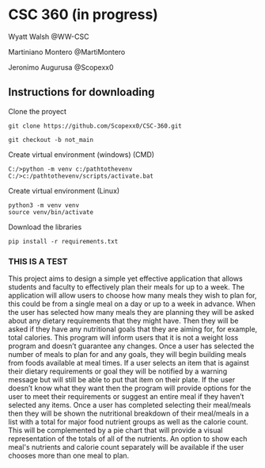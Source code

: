 # CSC 360 (in progress)

Wyatt Walsh         @WW-CSC

Martiniano Montero  @MartiMontero

Jeronimo Augurusa   @Scopexx0

## Instructions for downloading

Clone the proyect

```
git clone https://github.com/Scopexx0/CSC-360.git

git checkout -b not_main
```

Create virtual environment (windows) (CMD)
```
C:/>python -m venv c:/pathtothevenv
C:/>c:/pathtothevenv/scripts/activate.bat
```

Create virtual environment (Linux)
```
python3 -m venv venv
source venv/bin/activate
```

Download the libraries
```
pip install -r requirements.txt
```

### THIS IS A TEST

This project aims to design a simple yet effective
application that allows students and faculty to effectively plan their meals for up to a week.
The application will allow users to choose how many meals they wish to plan for, this could
be from a single meal on a day or up to a week in advance. When the user has selected how
many meals they are planning they will be asked about any dietary requirements that they
might have. Then they will be asked if they have any nutritional goals that they are aiming
for, for example, total calories. This program will inform users that it is not a weight loss
program and doesn’t guarantee any changes. Once a user has selected the number of meals to
plan for and any goals, they will begin building meals from foods available at meal times. If a
user selects an item that is against their dietary requirements or goal they will be notified by a
warning message but will still be able to put that item on their plate. If the user doesn’t know
what they want then the program will provide options for the user to meet their requirements
or suggest an entire meal if they haven’t selected any items. Once a user has completed
selecting their meal/meals then they will be shown the nutritional breakdown of their
meal/meals in a list with a total for major food nutrient groups as well as the calorie count.
This will be complemented by a pie chart that will provide a visual representation of the
totals of all of the nutrients. An option to show each meal's nutrients and calorie count
separately will be available if the user chooses more than one meal to plan.
